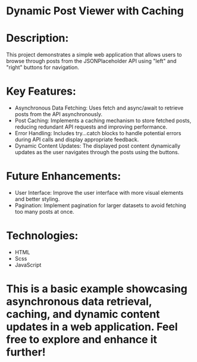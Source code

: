 # Dynamic Post Viewer with Caching

# Description:
   This project demonstrates a simple web application that allows users to browse through posts from the JSONPlaceholder API using "left" and "right" 
   buttons for navigation.

# Key Features:
  - Asynchronous Data Fetching: Uses fetch and async/await to retrieve posts from the API asynchronously.
  - Post Caching: Implements a caching mechanism to store fetched posts, reducing redundant API requests and improving performance.
  - Error Handling: Includes try...catch blocks to handle potential errors during API calls and display appropriate feedback.
  - Dynamic Content Updates: The displayed post content dynamically updates as the user navigates through the posts using the buttons.

# Future Enhancements:
  - User Interface: Improve the user interface with more visual elements and better styling.
  - Pagination: Implement pagination for larger datasets to avoid fetching too many posts at once.

# Technologies:
  - HTML
  - Scss
  - JavaScript

# This is a basic example showcasing asynchronous data retrieval, caching, and dynamic content updates in a web application. Feel free to explore and enhance it further!
